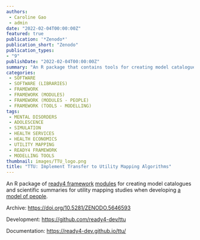 ```yaml
---
authors:
 - Caroline Gao
 - admin
date: "2022-02-04T00:00:00Z"
featured: true
publication: '*Zenodo*'
publication_short: "Zenodo"
publication_types:
- "9"
publishDate: "2022-02-04T00:00:00Z"
summary: "An R package that contains tools for creating model catalogues and scientific summaries for utility mapping studies and uploading study outputs to online repositories..."
categories:
 - SOFTWARE
 - SOFTWARE (LIBRARIES)
 - FRAMEWORK
 - FRAMEWORK (MODULES)
 - FRAMEWORK (MODULES - PEOPLE)
 - FRAMEWORK (TOOLS - MODELLING)
tags:
 - MENTAL DISORDERS
 - ADOLESCENCE
 - SIMULATION
 - HEALTH SERVICES
 - HEALTH ECONOMICS
 - UTILITY MAPPING
 - READY4 FRAMEWORK
 - MODELLING TOOLS
thumbnail: images/TTU_logo.png
title: "TTU: Implement Transfer to Utility Mapping Algorithms"
---
```


An R package of [ready4 framework](../../project/a_ready4-project/) [modules](../../project/a_ready4-project/modules/) for creating model catalogues and scientific summaries for utility mapping studies when developing [a model of people](../../project/c_springtolife-project/).

Archive: https://doi.org/10.5281/ZENODO.5646593

Development: https://github.com/ready4-dev/ttu

Documentation: https://ready4-dev.github.io/ttu/
